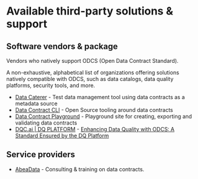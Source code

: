# Available third-party solutions & support

## Software vendors & package

Vendors who natively support ODCS (Open Data Contract Standard).

A non-exhaustive, alphabetical list of organizations offering solutions natively compatible with ODCS, such as data
catalogs, data quality platforms, security tools, and more.

* [Data Caterer](https://data.catering/setup/guide/data-source/metadata/open-data-contract-standard/) - Test data
  management tool using data contracts as a metadata source
* [Data Contract CLI](https://cli.datacontract.com) - Open Source tooling around data contracts
* [Data Contract Playground](https://data-catering.github.io/data-contract-playground/) - Playground site for creating, exporting and validating data contracts
* [DQC.ai | DQ PLATFORM](https://www.dqc.ai/dqc-platform) - [Enhancing Data Quality with ODCS: A Standard Ensured by the DQ Platform
  ](https://www.dqc.ai/post/enhancing-data-quality-with-odcs-a-standard-ensured-by-the-dq-platform)

## Service providers

* [AbeaData](https://abeadata.com) - Consulting & training on data contracts.
  
